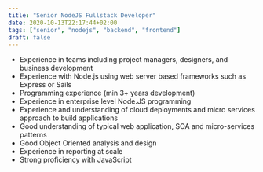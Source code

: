 ```yaml
---
title: "Senior NodeJS Fullstack Developer"
date: 2020-10-13T22:17:44+02:00
tags: ["senior", "nodejs", "backend", "frontend"]
draft: false
---
```

- Experience in teams including project managers, designers, and business development
- Experience with Node.js using web server based frameworks such as Express or Sails
- Programming experience (min 3+ years development)
- Experience in enterprise level Node.JS programming
- Experience and understanding of cloud deployments and micro services approach to build applications
- Good understanding of typical web application, SOA and micro-services patterns
- Good Object Oriented analysis and design
- Experience in reporting at scale
- Strong proficiency with JavaScript
